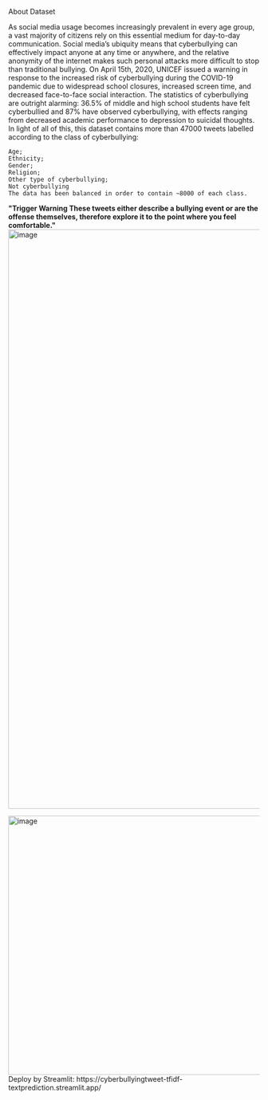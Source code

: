 About Dataset

  As social media usage becomes increasingly prevalent in every age group, a vast majority of citizens rely on this essential medium for day-to-day communication. Social media’s ubiquity means that cyberbullying can effectively impact anyone at any time or anywhere, and the relative anonymity
  of the internet makes such personal attacks more difficult to stop than traditional bullying.
  On April 15th, 2020, UNICEF issued a warning in response to the increased risk of cyberbullying during the COVID-19 pandemic due to widespread school closures, increased screen time, and decreased face-to-face social interaction. The statistics of cyberbullying are outright alarming: 
  36.5% of middle and high school students have felt cyberbullied and 87% have observed cyberbullying, with effects ranging from decreased academic performance to depression to suicidal thoughts.
  In light of all of this, this dataset contains more than 47000 tweets labelled according to the class of cyberbullying:

    Age;
    Ethnicity;
    Gender;
    Religion;
    Other type of cyberbullying;
    Not cyberbullying
    The data has been balanced in order to contain ~8000 of each class.
    
**"Trigger Warning These tweets either describe a bullying event or are the offense themselves, therefore explore it to the point where you feel comfortable."**
<img width="1389" height="1163" alt="image" src="https://github.com/user-attachments/assets/c60bc8b8-02ba-471d-bcc6-fe6d4dafcb13" />


<img width="1342" height="520" alt="image" src="https://github.com/user-attachments/assets/a2e5d9cd-1a2e-4a9f-a258-d6563d9f47ee" />
Deploy by Streamlit: https://cyberbullyingtweet-tfidf-textprediction.streamlit.app/
  
